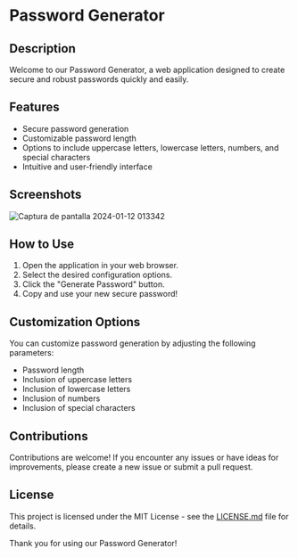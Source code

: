 # Password Generator

## Description
Welcome to our Password Generator, a web application designed to create secure and robust passwords quickly and easily.

## Features
- Secure password generation
- Customizable password length
- Options to include uppercase letters, lowercase letters, numbers, and special characters
- Intuitive and user-friendly interface

## Screenshots
![Captura de pantalla 2024-01-12 013342](https://github.com/dazh-dv/password-generated/assets/131713617/a0e98979-67c3-469d-b2a1-aad8f11b6cb4)



## How to Use
1. Open the application in your web browser.
2. Select the desired configuration options.
3. Click the "Generate Password" button.
4. Copy and use your new secure password!

## Customization Options
You can customize password generation by adjusting the following parameters:
- Password length
- Inclusion of uppercase letters
- Inclusion of lowercase letters
- Inclusion of numbers
- Inclusion of special characters

## Contributions
Contributions are welcome! If you encounter any issues or have ideas for improvements, please create a new issue or submit a pull request.


## License
This project is licensed under the MIT License - see the [LICENSE.md](LICENSE.md) file for details.

Thank you for using our Password Generator!
